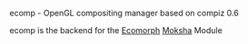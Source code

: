 ecomp - OpenGL compositing manager based on compiz 0.6

ecomp is the backend for the [Ecomorph](http://github.com/JeffHoogland/ecomorph) 
[Moksha](http://github.com/JeffHoogland/moksha) Module
